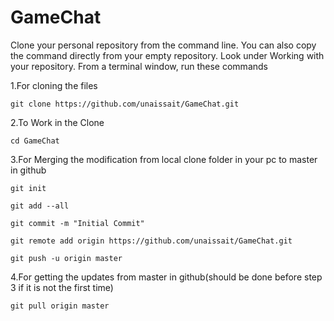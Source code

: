 # GameChat
Clone your personal repository from the command line. You can also copy the command directly from your empty repository. Look under Working with your repository.
From a terminal window, run these commands

1.For cloning the files


    git clone https://github.com/unaissait/GameChat.git 

2.To Work in the Clone

    cd GameChat

3.For Merging the modification from local clone folder in your pc to master in github

    git init

    git add --all

    git commit -m "Initial Commit"

    git remote add origin https://github.com/unaissait/GameChat.git 

    git push -u origin master
  
4.For getting the updates from master in github(should be done before step 3 if it is not the first time)

    git pull origin master

